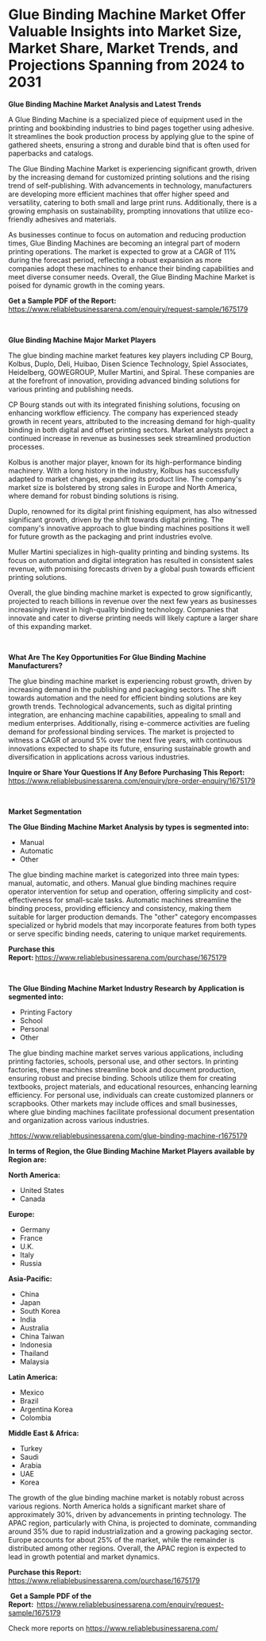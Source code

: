 <p><h1>Glue Binding Machine Market Offer Valuable Insights into Market Size, Market Share, Market Trends, and Projections Spanning from 2024 to 2031</h1></p><p><strong>Glue Binding Machine Market Analysis and Latest Trends</strong></p>
<p><p>A Glue Binding Machine is a specialized piece of equipment used in the printing and bookbinding industries to bind pages together using adhesive. It streamlines the book production process by applying glue to the spine of gathered sheets, ensuring a strong and durable bind that is often used for paperbacks and catalogs.</p><p>The Glue Binding Machine Market is experiencing significant growth, driven by the increasing demand for customized printing solutions and the rising trend of self-publishing. With advancements in technology, manufacturers are developing more efficient machines that offer higher speed and versatility, catering to both small and large print runs. Additionally, there is a growing emphasis on sustainability, prompting innovations that utilize eco-friendly adhesives and materials.</p><p>As businesses continue to focus on automation and reducing production times, Glue Binding Machines are becoming an integral part of modern printing operations. The market is expected to grow at a CAGR of 11% during the forecast period, reflecting a robust expansion as more companies adopt these machines to enhance their binding capabilities and meet diverse consumer needs. Overall, the Glue Binding Machine Market is poised for dynamic growth in the coming years.</p></p>
<p><strong>Get a Sample PDF of the Report:&nbsp;</strong> <a href="https://www.reliablebusinessarena.com/enquiry/request-sample/1675179?utm_campaign=1912&utm_medium=2&utm_source=Github&utm_content=ia&utm_term=28122024&utm_id=glue-binding-machine">https://www.reliablebusinessarena.com/enquiry/request-sample/1675179</a></p>
<p>&nbsp;</p>
<p><strong>Glue Binding Machine Major Market Players</strong></p>
<p><p>The glue binding machine market features key players including CP Bourg, Kolbus, Duplo, Deli, Huibao, Disen Science Technology, Spiel Associates, Heidelberg, GOWEGROUP, Muller Martini, and Spiral. These companies are at the forefront of innovation, providing advanced binding solutions for various printing and publishing needs.</p><p>CP Bourg stands out with its integrated finishing solutions, focusing on enhancing workflow efficiency. The company has experienced steady growth in recent years, attributed to the increasing demand for high-quality binding in both digital and offset printing sectors. Market analysts project a continued increase in revenue as businesses seek streamlined production processes.</p><p>Kolbus is another major player, known for its high-performance binding machinery. With a long history in the industry, Kolbus has successfully adapted to market changes, expanding its product line. The company's market size is bolstered by strong sales in Europe and North America, where demand for robust binding solutions is rising.</p><p>Duplo, renowned for its digital print finishing equipment, has also witnessed significant growth, driven by the shift towards digital printing. The company's innovative approach to glue binding machines positions it well for future growth as the packaging and print industries evolve.</p><p>Muller Martini specializes in high-quality printing and binding systems. Its focus on automation and digital integration has resulted in consistent sales revenue, with promising forecasts driven by a global push towards efficient printing solutions.</p><p>Overall, the glue binding machine market is expected to grow significantly, projected to reach billions in revenue over the next few years as businesses increasingly invest in high-quality binding technology. Companies that innovate and cater to diverse printing needs will likely capture a larger share of this expanding market.</p></p>
<p>&nbsp;</p>
<p><strong>What Are The Key Opportunities For Glue Binding Machine Manufacturers?</strong></p>
<p><p>The glue binding machine market is experiencing robust growth, driven by increasing demand in the publishing and packaging sectors. The shift towards automation and the need for efficient binding solutions are key growth trends. Technological advancements, such as digital printing integration, are enhancing machine capabilities, appealing to small and medium enterprises. Additionally, rising e-commerce activities are fueling demand for professional binding services. The market is projected to witness a CAGR of around 5% over the next five years, with continuous innovations expected to shape its future, ensuring sustainable growth and diversification in applications across various industries.</p></p>
<p><strong>Inquire or Share Your Questions If Any Before Purchasing This Report:</strong> <a href="https://www.reliablebusinessarena.com/enquiry/pre-order-enquiry/1675179?utm_campaign=1912&utm_medium=2&utm_source=Github&utm_content=ia&utm_term=28122024&utm_id=glue-binding-machine">https://www.reliablebusinessarena.com/enquiry/pre-order-enquiry/1675179</a></p>
<p>&nbsp;</p>
<p><strong>Market Segmentation</strong></p>
<p><strong>The Glue Binding Machine Market Analysis by types is segmented into:</strong></p>
<p><ul><li>Manual</li><li>Automatic</li><li>Other</li></ul></p>
<p><p>The glue binding machine market is categorized into three main types: manual, automatic, and others. Manual glue binding machines require operator intervention for setup and operation, offering simplicity and cost-effectiveness for small-scale tasks. Automatic machines streamline the binding process, providing efficiency and consistency, making them suitable for larger production demands. The "other" category encompasses specialized or hybrid models that may incorporate features from both types or serve specific binding needs, catering to unique market requirements.</p></p>
<p><strong>Purchase this Report:&nbsp;</strong><a href="https://www.reliablebusinessarena.com/purchase/1675179?utm_campaign=1912&utm_medium=2&utm_source=Github&utm_content=ia&utm_term=28122024&utm_id=glue-binding-machine">https://www.reliablebusinessarena.com/purchase/1675179</a></p>
<p>&nbsp;</p>
<p><strong>The Glue Binding Machine Market Industry Research by Application is segmented into:</strong></p>
<p><ul><li>Printing Factory</li><li>School</li><li>Personal</li><li>Other</li></ul></p>
<p><p>The glue binding machine market serves various applications, including printing factories, schools, personal use, and other sectors. In printing factories, these machines streamline book and document production, ensuring robust and precise binding. Schools utilize them for creating textbooks, project materials, and educational resources, enhancing learning efficiency. For personal use, individuals can create customized planners or scrapbooks. Other markets may include offices and small businesses, where glue binding machines facilitate professional document presentation and organization across various industries.</p></p>
<p><a href="https://www.reliablebusinessarena.com/glue-binding-machine-r1675179?utm_campaign=1912&utm_medium=2&utm_source=Github&utm_content=ia&utm_term=28122024&utm_id=glue-binding-machine">&nbsp;https://www.reliablebusinessarena.com/glue-binding-machine-r1675179</a></p>
<p><strong>In terms of Region, the Glue Binding Machine Market Players available by Region are:</strong></p>
<p>
    <p> <strong> North America: </strong>
        <ul>
            <li>United States</li>
            <li>Canada</li>
        </ul>
        </p> 
    <p> <strong> Europe: </strong>
        <ul>
            <li>Germany</li>
            <li>France</li>
            <li>U.K.</li>
            <li>Italy</li>
            <li>Russia</li>
        </ul>
        </p> 
    <p> <strong> Asia-Pacific: </strong>
        <ul>
            <li>China</li>
            <li>Japan</li>
            <li>South Korea</li>
            <li>India</li>
            <li>Australia</li>
            <li>China Taiwan</li>
            <li>Indonesia</li>
            <li>Thailand</li>
            <li>Malaysia</li>
        </ul>
        </p> 
    <p> <strong> Latin America: </strong>
        <ul>
            <li>Mexico</li>
            <li>Brazil</li>
            <li>Argentina Korea</li>
            <li>Colombia</li>
        </ul>
        </p> 
    <p> <strong> Middle East & Africa: </strong>
        <ul>
            <li>Turkey</li>
            <li>Saudi</li>
            <li>Arabia</li>
            <li>UAE</li>
            <li>Korea</li>
        </ul>
    </p>
    </p>
<p><p>The growth of the glue binding machine market is notably robust across various regions. North America holds a significant market share of approximately 30%, driven by advancements in printing technology. The APAC region, particularly with China, is projected to dominate, commanding around 35% due to rapid industrialization and a growing packaging sector. Europe accounts for about 25% of the market, while the remainder is distributed among other regions. Overall, the APAC region is expected to lead in growth potential and market dynamics.</p></p>
<p><strong>Purchase this Report: </strong><a href="https://www.reliablebusinessarena.com/purchase/1675179?utm_campaign=1912&utm_medium=2&utm_source=Github&utm_content=ia&utm_term=28122024&utm_id=glue-binding-machine">https://www.reliablebusinessarena.com/purchase/1675179</a></p>
<p>&nbsp;<strong>Get a Sample PDF of the Report:&nbsp;&nbsp;</strong><a href="https://www.reliablebusinessarena.com/enquiry/request-sample/1675179?utm_campaign=1912&utm_medium=2&utm_source=Github&utm_content=ia&utm_term=28122024&utm_id=glue-binding-machine">https://www.reliablebusinessarena.com/enquiry/request-sample/1675179</a></p>
<p><strong></strong></p>
<p>Check more reports on <a href="https://www.reliablebusinessarena.com/?utm_campaign=1912&utm_medium=2&utm_source=Github&utm_content=ia&utm_term=28122024&utm_id=glue-binding-machine">https://www.reliablebusinessarena.com/</a></p>